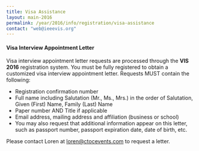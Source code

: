 ```yaml
---
title: Visa Assistance
layout: main-2016
permalink: /year/2016/info/registration/visa-assistance
contact: "web@ieeevis.org"
---
```


#### Visa Interview Appointment Letter

Visa interview appointment letter requests are processed through the **VIS 2016** registration system. You must be fully registered to obtain a customized visa interview appointment letter. Requests MUST contain the following:

* Registration confirmation number
* Full name including Salutation (Mr., Ms., Mrs.) in the order of Salutation, Given (First) Name, Family (Last) Name
* Paper number AND Title if applicable
* Email address, mailing address and affiliation (business or school)
* You may also request that additional information appear on this letter, such as passport number, passport expiration date, date of birth, etc.

Please contact Loren at [loren@ctocevents.com](mailto:loren@ctocevents.com) to request a letter.



